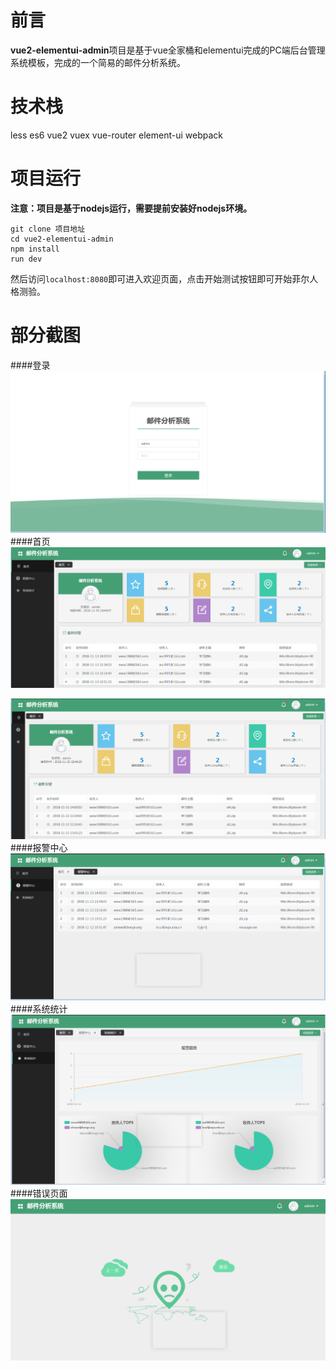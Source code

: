 # 前言
**vue2-elementui-admin**项目是基于vue全家桶和elementui完成的PC端后台管理系统模板，完成的一个简易的邮件分析系统。
# 技术栈
less es6 vue2 vuex vue-router element-ui webpack
# 项目运行
**注意：项目是基于nodejs运行，需要提前安装好nodejs环境。**

```
git clone 项目地址
cd vue2-elementui-admin
npm install
run dev
```
然后访问```localhost:8080```即可进入欢迎页面，点击开始测试按钮即可开始菲尔人格测验。
# 部分截图
####登录
![img1](https://github.com/nut77/vue2-elementui-admin/blob/v1.0.0/screenshots/1.png)
####首页
![img2](https://github.com/nut77/vue2-elementui-admin/blob/v1.0.0/screenshots/2.png)

![img3](https://github.com/nut77/vue2-elementui-admin/blob/v1.0.0/screenshots/3.png)
####报警中心
![img4](https://github.com/nut77/vue2-elementui-admin/blob/v1.0.0/screenshots/4.png)
####系统统计
![img5](https://github.com/nut77/vue2-elementui-admin/blob/v1.0.0/screenshots/5.png)
####错误页面
![img6](https://github.com/nut77/vue2-elementui-admin/blob/v1.0.0/screenshots/6.png)